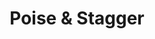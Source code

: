 ---
layout: default
title: Poise & Stagger
has_toc: true
nav_order: 6
descrption: Poise & Stagger.
---